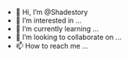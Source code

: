 - 👋 Hi, I’m @Shadestory
- 👀 I’m interested in ...
- 🌱 I’m currently learning ...
- 💞️ I’m looking to collaborate on ...
- 📫 How to reach me ...

<!---
Shadestory/Shadestory is a ✨ special ✨ repository because its `README.md` (this file) appears on your GitHub profile.
You can click the Preview link to take a look at your changes.
--->
